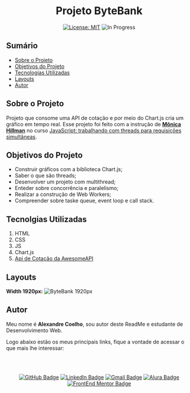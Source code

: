 <h1 align="center"> Projeto ByteBank </h1>

<div align="center">

<a href="https://github.com/coelhoalexandre/projeto-alura-bytebank/blob/main/LICENSE" target="_blank"><img src="https://img.shields.io/badge/License-MIT-yellow.svg" alt="License: MIT"></a> <img src="https://img.shields.io/badge/In_Progress-blue.svg" alt="In Progress">

</div>

## Sumário

- [Sobre o Projeto](#sobre-o-projeto)
- [Objetivos do Projeto](#objetivos-do-projeto)
- [Tecnologias Utilizadas](#tecnolgias-utilizadas)
- [Layouts](#layouts)
- [Autor](#autor)

## Sobre o Projeto

Projeto que consome uma API de cotação e por meio do Chart.js cria um gráfico em tempo real. Esse projeto foi feito com a instrução de [**Mônica Hillman**](https://github.com/MonicaHillman) no curso [JavaScript: trabalhando com threads para requisições simultâneas](https://cursos.alura.com.br/course/javascript-threads-requisicoes-simultaneas).

## Objetivos do Projeto

- Construir gráficos com a biblioteca Chart.js;
- Saber o que são threads;
- Desenvolver um projeto com multithread;
- Enteder sobre concorrência e paralelismo;
- Realizar a construção de Web Workers;
- Compreender sobre taske queue, event loop e call stack.

## Tecnolgias Utilizadas

1. HTML
2. CSS
3. JS
4. Chart.js
5. [Api de Cotação da AwesomeAPI](https://docs.awesomeapi.com.br/api-de-moedas)

## Layouts

**Width 1920px:**
<img src="https://github.com/coelhoalexandre/projetos-alura/blob/main/imagens/bytebank-1920px.jpg" alt="ByteBank 1920px">

## Autor

Meu nome é **Alexandre Coelho**, sou autor deste ReadMe e estudante de Desenvolvimento Web. 

Logo abaixo estão os meus principais links, fique a vontade de acessar o que mais lhe interessar:

<br>

<br>

<div align="center">

<a href = "https://github.com/coelhoalexandre"><img src="https://img.shields.io/badge/GitHub-%23333?style=for-the-badge&logo=github&logoColor=white" alt="GitHub Badge"></a>
<a href="https://www.linkedin.com/in/-coelhoalexandre/" target="_blank"><img src="https://img.shields.io/badge/-LinkedIn-%230077B5?style=for-the-badge&logo=linkedin&logoColor=white" alt="LinkedIn Badge"></a>
<a href = "mailto:alexandrecoelhocontato@gmail.com" target="_blank"><img src="https://img.shields.io/badge/-Gmail-critical?style=for-the-badge&logo=gmail&logoColor=white" target="_blank" alt="Gmail Badge"></a>
<a href = "https://cursos.alura.com.br/user/coelhoalexandre" target="_blank"><img src="https://img.shields.io/badge/Alura-0747a6?style=for-the-badge&logo=alura&logoColor=white" target="_blank" alt="Alura Badge"></a>
<a href = "https://www.frontendmentor.io/profile/coelhoalexandre" target="_blank"><img src="https://img.shields.io/badge/Frontend_Mentor-white?style=for-the-badge&logo=frontendmentor&logoColor=blue" alt="FrontEnd Mentor Badge">
